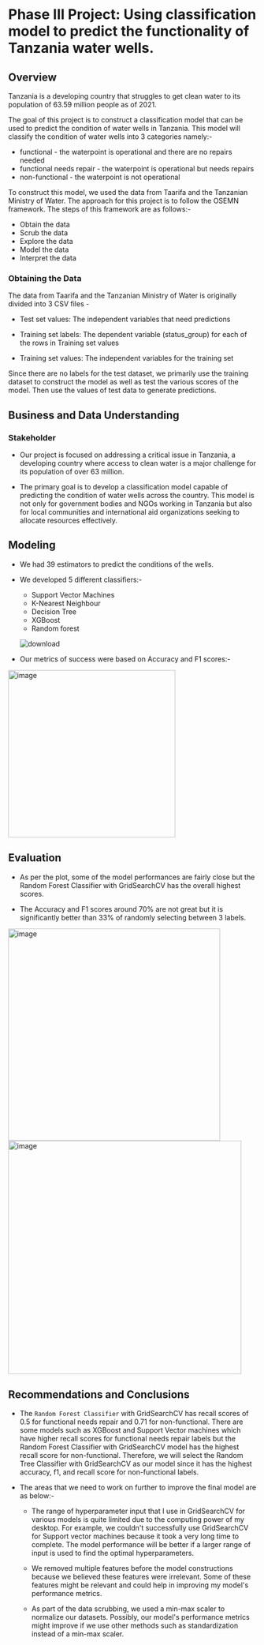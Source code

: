 # Phase III Project: Using classification model to predict the functionality of Tanzania water wells.

## Overview
Tanzania is a developing country that struggles to get clean water to its population of 63.59 million people as of 2021.

The goal of this project is to construct a classification model that can be used to predict the condition of water wells in Tanzania. This model will classify the condition of water wells into 3 categories namely:-

- functional - the waterpoint is operational and there are no repairs needed
- functional needs repair - the waterpoint is operational but needs repairs
- non-functional - the waterpoint is not operational

To construct this model, we used the data from Taarifa and the Tanzanian Ministry of Water. The approach for this project is to follow the OSEMN framework. The steps of this framework are as follows:-

- Obtain the data
- Scrub the data
- Explore the data
- Model the data
- Interpret the data

### Obtaining the Data
The data from Taarifa and the Tanzanian Ministry of Water is originally divided into 3 CSV files -

  - Test set values: The independent variables that need predictions

  - Training set labels: The dependent variable (status_group) for each of the rows in Training set values

  - Training set values: The independent variables for the training set

Since there are no labels for the test dataset, we primarily use the training dataset to construct the model as well as test the various scores of the model. Then use the values of test data to generate predictions.

## Business and Data Understanding

### Stakeholder
- Our project is focused on addressing a critical issue in Tanzania, a developing country where access to clean water is a major challenge for its population of over 63 million. 

- The primary goal is to develop a classification model capable of predicting the condition of water wells across the country. This model is not only for government bodies and NGOs working in Tanzania but also for local communities and international aid organizations seeking to allocate resources effectively.

## Modeling
- We had 39 estimators to predict the conditions of the wells.

- We developed 5 different classifiers:-
  - Support Vector Machines
  - K-Nearest Neighbour
  - Decision Tree
  - XGBoost
  - Random forest

  ![download](https://github.com/nguro23/Project-Tanzania-Water-Wells/assets/142256019/7251768b-b682-4e87-a95d-dc63a073eb54)

- Our metrics of success were based on Accuracy and F1 scores:-

<img width="339" alt="image" src="https://github.com/nguro23/Project-Tanzania-Water-Wells/assets/142256019/1c4832ba-c27c-4c2a-ab90-c97e7ee6d824">


## Evaluation

- As per the plot, some of the model performances are fairly close but the Random Forest Classifier with GridSearchCV has the overall highest scores.

- The Accuracy and F1 scores around 70% are not great but it is significantly better than 33% of randomly selecting between 3 labels.

<img width="430" alt="image" src="https://github.com/nguro23/Project-Tanzania-Water-Wells/assets/142256019/87f2b8c3-81b6-4db7-86ae-42233ed1c872">


<img width="473" alt="image" src="https://github.com/nguro23/Project-Tanzania-Water-Wells/assets/142256019/1bf9114f-a073-4243-a991-43ca226e139e">


## Recommendations and Conclusions
- The `Random Forest Classifier` with GridSearchCV has recall scores of 0.5 for functional needs repair and 0.71 for non-functional. There are some models such as XGBoost and Support Vector machines which have higher recall scores for functional needs repair labels but the Random Forest Classifier with GridSearchCV model has the highest recall score for non-functional. Therefore, we will select the Random Tree Classifier with GridSearchCV as our model since it has the highest accuracy, f1, and recall score for non-functional labels.

- The areas that we need to work on further to improve the final model are as below:-

    - The range of hyperparameter input that I use in GridSearchCV for various models is quite limited due to the computing power of my desktop. For example, we couldn't       successfully use GridSearchCV for Support vector machines because it took a very long time to complete. The model performance will be better if a larger range of input is   used to find the optimal hyperparameters.

    - We removed multiple features before the model constructions because we believed these features were irrelevant. Some of these features might be relevant and could help in improving my model's performance metrics.

    - As part of the data scrubbing, we used a min-max scaler to normalize our datasets. Possibly, our model's performance metrics might improve if we use other methods such as standardization instead of a min-max scaler.







